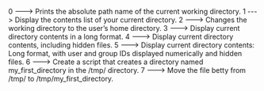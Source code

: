 0 ---> Prints the absolute path name of the current working directory.
1 ---> Display the contents list of your current directory.
2 ---> Changes the working directory to the user’s home directory.
3 ---> Display current directory contents in a long format.
4 ---> Display current directory contents, including hidden files.
5 ---> Display current directory contents: Long format, with user and group IDs displayed numerically and hidden files.
6 ---> Create a script that creates a directory named my_first_directory in the /tmp/ directory.
7 ---> Move the file betty from /tmp/ to /tmp/my_first_directory.
